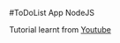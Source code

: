 #ToDoList App NodeJS

Tutorial learnt from [Youtube](https://www.youtube.com/watch?v=DvlCT0N7yQI&list=PL4cUxeGkcC9gcy9lrvMJ75z9maRw4byYp&index=15)
